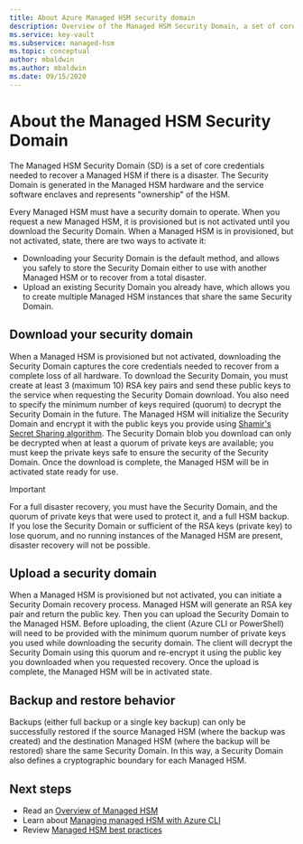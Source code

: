 ```yaml
---
title: About Azure Managed HSM security domain
description: Overview of the Managed HSM Security Domain, a set of core credentials needed to recover a Managed HSM
ms.service: key-vault
ms.subservice: managed-hsm
ms.topic: conceptual
author: mbaldwin
ms.author: mbaldwin
ms.date: 09/15/2020
---
```

# About the Managed HSM Security Domain

The Managed HSM Security Domain (SD) is a set of core credentials needed to recover a Managed HSM if there is a disaster. The Security Domain is generated in the Managed HSM hardware and the service software enclaves and represents "ownership" of the HSM.

Every Managed HSM must have a security domain to operate. When you request a new Managed HSM, it is provisioned but is not activated until you download the Security Domain. When a Managed HSM is in provisioned, but not activated, state, there are two ways to activate it:
- Downloading your Security Domain is the default method, and allows you safely to store the Security Domain either to use with another Managed HSM or to recover from a total disaster.
- Upload an existing Security Domain you already have, which allows you to create multiple Managed HSM instances that share the same Security Domain.

## Download your security domain

When a Managed HSM is provisioned but not activated, downloading the Security Domain captures the core credentials needed to recover from a complete loss of all hardware. To download the Security Domain, you must create at least 3 (maximum 10) RSA key pairs and send these public keys to the service when requesting the Security Domain download. You also need to specify the minimum number of keys required (quorum) to decrypt the Security Domain in the future. The Managed HSM will initialize the Security Domain and encrypt it with the public keys you provide using [Shamir's Secret Sharing algorithm](https://dl.acm.org/doi/10.1145/359168.359176). The Security Domain blob you download can only be decrypted when at least a quorum of private keys are available; you must keep the private keys safe to ensure the security of the Security Domain. Once the download is complete, the Managed HSM will be in activated state ready for use.  

> [!IMPORTANT]
> For a full disaster recovery, you must have the Security Domain, and the quorum of private keys that were used to protect it, and a full HSM backup. If you lose the Security Domain or sufficient of the RSA keys (private key) to lose quorum, and no running instances of the Managed HSM are present, disaster recovery will not be possible.

## Upload a security domain

When a Managed HSM is provisioned but not activated, you can initiate a Security Domain recovery process. Managed HSM will generate an RSA key pair and return the public key. Then you can upload the Security Domain to the Managed HSM. Before uploading, the client (Azure CLI or PowerShell) will need to be provided with the minimum quorum number of private keys you used while downloading the security domain. The client will decrypt the Security Domain using this quorum and re-encrypt it using the public key you downloaded when you requested recovery. Once the upload is complete, the Managed HSM will be in activated state.

## Backup and restore behavior

Backups (either full backup or a single key backup) can only be successfully restored if the source Managed HSM (where the backup was created) and the destination Managed HSM (where the backup will be restored) share the same Security Domain. In this way, a Security Domain also defines a cryptographic boundary for each Managed HSM.

## Next steps

- Read an [Overview of Managed HSM](overview.md)
- Learn about [Managing managed HSM with Azure CLI](key-management.md)
- Review [Managed HSM best practices](best-practices.md)
